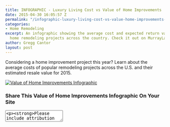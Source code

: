```yaml
---
title: INFOGRAPHIC - Luxury Living Cost vs Value of Home Improvements
date: 2015-04-30 16:05:57 Z
permalink: "/infographic-luxury-living-cost-vs-value-home-improvements-2/"
categories:
- Home Remodeling
excerpt: An infographic showing the average cost and expected return value of popular
  home remodeling projects across the country. Check it out on MurrayLampert.com.
author: Gregg Cantor
layout: post
---
```


Considering a home improvement project this year? Learn about the average costs of popular remodeling projects across the U.S. and their estimated resale value for 2015.

[![Value of Home Improvements Infographic](/uploads/1503_infographic_murray-lampert_cost-vs-value-home-improvements_v4.jpg "{{ page.title }}")](/uploads/1503_infographic_murray-lampert_cost-vs-value-home-improvements_v4.jpg)

### Share This Value of Home Improvements Infographic On Your Site

<textarea><p><strong>Please include attribution to <a href="http://www.murraylampert.com/">Murray Lampert Design, Build, Remodel</a> with this infographic.</strong></p><p><a href="http://www.murraylampert.com/infographic-luxury-living-cost-vs-value-home-improvements-2/"><img src="http://www.murraylampert.com/uploads/1503_infographic_murray-lampert_cost-vs-value-home-improvements_v4.jpg" alt="{{ page.title }}" width="802" height="4909" border="0" /></a></p></textarea>
